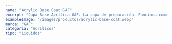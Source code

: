 ```yaml
---
name: "Acrylic Base Coat GAF"
excerpt: "Capa Base Acrílica GAF. La capa de preparación. Funciona como primario que bloquea manchas de asfalto y garantiza la correcta adhesión de la capa de acabado."
exampleImage: "/images/productos/acrylic-base-coat.webp"
marca: "GAF"
categoria: "Acrílicos"
tipo: "Liquidos"
---
```

